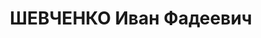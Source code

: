---
title: ШЕВЧЕНКО Иван Фадеевич
description: 'Род. в 1898, Курская обл., Грайворонский р-н, с. Пушкарное, русский.
  Проживал: Пермская обл., г. Кизел.

  Арестован 22.06.1937. Обв.: к.-р., диверсионная деятельность, вредительство, терр.
  Приговор: 14.01.1938 – ВМН с конфискацией имущества. Расстрелян 17.01.1938'
---